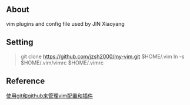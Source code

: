 ## About
vim plugins and config file used by JIN Xiaoyang

## Setting
> git clone https://github.com/jzsh2000/my-vim.git $HOME/.vim
> ln -s $HOME/.vim/vimrc $HOME/.vimrc

## Reference
[使用git和github来管理vim配置和插件](http://www.cnblogs.com/TheGrandDesign/articles/2554947.html)
